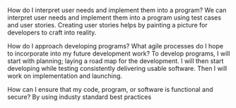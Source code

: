 How do I interpret user needs and implement them into a program? We can interpret user needs and implement them into a program using test cases and user stories. Creating user stories helps by painting a picture for developers to craft into reality.

How do I approach developing programs? What agile processes do I hope to incorporate into my future development work? To develop programs, I will start with planning; laying a road map for the development. I will then start developing while testing consistently delivering usable software. Then I will work on implementation and launching.

How can I ensure that my code, program, or software is functional and secure? By using industy standard best practices
